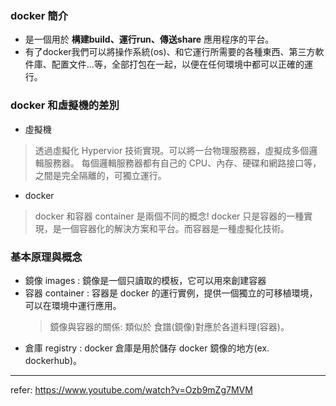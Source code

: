 ### docker 簡介
- 是一個用於 **構建build、運行run、傳送share** 應用程序的平台。
- 有了docker我們可以將操作系統(os)、和它運行所需要的各種東西、第三方軟件庫、配置文件...等，全部打包在一起，以便在任何環境中都可以正確的運行。

### docker 和虛擬機的差別
- 虛擬機
> 透過虛擬化 Hypervior 技術實現。可以將一台物理服務器，虛擬成多個邏輯服務器。
> 每個邏輯服務器都有自己的 CPU、內存、硬碟和網路接口等，之間是完全隔離的，可獨立運行。
- docker
> docker 和容器 container 是兩個不同的概念!  docker 只是容器的一種實現，是一個容器化的解決方案和平台。而容器是一種虛擬化技術。

### 基本原理與概念
- 鏡像 images : 鏡像是一個只讀取的模板，它可以用來創建容器
- 容器 container : 容器是 docker 的運行實例，提供一個獨立的可移植環境，可以在環境中運行應用。
  >  鏡像與容器的關係: 類似於 食譜(鏡像)對應於各道料理(容器)。
- 倉庫 registry : docker 倉庫是用於儲存 docker 鏡像的地方(ex. dockerhub)。
  

-------------------
refer: https://www.youtube.com/watch?v=Ozb9mZg7MVM
